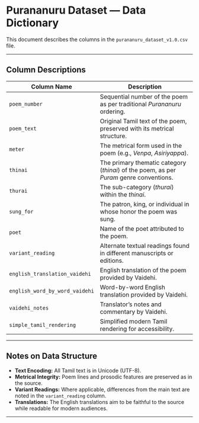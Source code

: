 # Purananuru Dataset — Data Dictionary

This document describes the columns in the `purananuru_dataset_v1.0.csv` file.

---

## Column Descriptions

| Column Name | Description |
|-------------|-------------|
| `poem_number` | Sequential number of the poem as per traditional *Purananuru* ordering. |
| `poem_text` | Original Tamil text of the poem, preserved with its metrical structure. |
| `meter` | The metrical form used in the poem (e.g., *Venpa*, *Asiriyappa*). |
| `thinai` | The primary thematic category (*thinai*) of the poem, as per *Puram* genre conventions. |
| `thurai` | The sub-category (*thurai*) within the *thinai*. |
| `sung_for` | The patron, king, or individual in whose honor the poem was sung. |
| `poet` | Name of the poet attributed to the poem. |
| `variant_reading` | Alternate textual readings found in different manuscripts or editions. |
| `english_translation_vaidehi` | English translation of the poem provided by Vaidehi. |
| `english_word_by_word_vaidehi` | Word-by-word English translation provided by Vaidehi. |
| `vaidehi_notes` | Translator’s notes and commentary by Vaidehi. |
| `simple_tamil_rendering` | Simplified modern Tamil rendering for accessibility. |

---

## Notes on Data Structure

- **Text Encoding:** All Tamil text is in Unicode (UTF-8).  
- **Metrical Integrity:** Poem lines and prosodic features are preserved as in the source.  
- **Variant Readings:** Where applicable, differences from the main text are noted in the `variant_reading` column.  
- **Translations:** The English translations aim to be faithful to the source while readable for modern audiences.  

---
